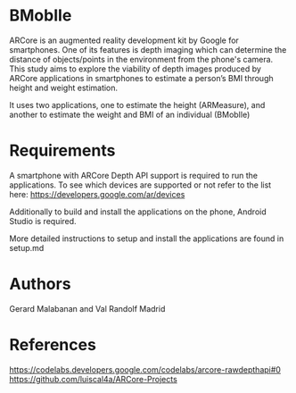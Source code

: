 # BMobIle
ARCore is an augmented reality development kit by Google for smartphones. One of its features is depth imaging which can determine the distance of objects/points in the environment from the phone's camera.
This study aims to explore the viability of depth images produced by ARCore applications in smartphones to estimate a person’s BMI through height and weight estimation.

It uses two applications, one to estimate the height (ARMeasure), and another to estimate the weight and BMI of an individual (BMobIle)

# Requirements
A smartphone with ARCore Depth API support is required to run the applications. 
To see which devices are supported or not refer to the list here: https://developers.google.com/ar/devices

Additionally to build and install the applications on the phone, Android Studio is required.

More detailed instructions to setup and install the applications are found in setup.md

# Authors
Gerard Malabanan and Val Randolf Madrid

# References
https://codelabs.developers.google.com/codelabs/arcore-rawdepthapi#0
https://github.com/luiscal4a/ARCore-Projects
